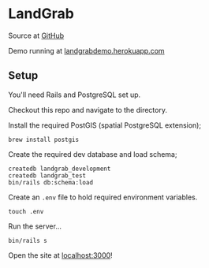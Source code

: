 # LandGrab

Source at [GitHub](https://github.com/olliebennett/landgrab)

Demo running at [landgrabdemo.herokuapp.com](https://landgrabdemo.herokuapp.com/)

## Setup

You'll need Rails and PostgreSQL set up.

Checkout this repo and navigate to the directory.

Install the required PostGIS (spatial PostgreSQL extension);

```
brew install postgis
```

Create the required dev database and load schema;

```
createdb landgrab_development
createdb landgrab_test
bin/rails db:schema:load
```

Create an `.env` file to hold required environment variables.

```
touch .env
```

Run the server...

```
bin/rails s
```

Open the site at [localhost:3000](http://localhost:3000)!
